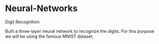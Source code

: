 # Neural-Networks

Digit Recognition

Built a three-layer neural network to recognize the digits. For this purpose we will be using the famous MNIST dataset.
